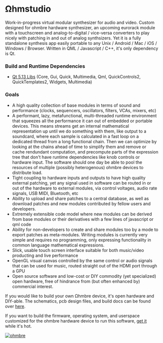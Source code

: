 # Ωhmstudio

Work-in-progress virtual modular synthesizer for audio and video.  Custom designed for ohmbre hardware synthesizer, an upcoming eurorack module with a touchscreen and analog-to-digital / vice-versa converters to play nicely with patching in and out of analog synthsizers.  Yet it is a fully standalone synthesis app easily portable to any Unix / Android / Mac / iOS / Windows / Browser.  Written in QML / Javascript / C++, it's only dependency is Qt.

### Build and Runtime Dependencies

* [Qt 5.13 Libs](https://www.qt.io/download-qt-installer) (Core, Gui, Quick, Multimedia, Qml, QuickControls2, QuickTemplates2, Widgets, Multimedia)

### Goals

* A high quality collection of base modules in terms of sound and performance (clocks, sequencers, oscillators, filters, VCAs, mixers, etc)
* A performant, lazy, metafunctional, multi-threaded runtime environment that squeezes all the performance it can out of embedded or portable devices.  This means streams get an internal mathematical representation up until we do something with them, like output to a soundcard, where each sample is calculated in a fast loop on a dedicated thread from a long functional chain. Then we can optimize by looking at the chains ahead of time to simplify them and remove or cache rendundant computation, and precompute parts of the expression tree that don't have runtime dependencies like knob controls or hardware input.  The software should one day be able to pool the resources of multiple (possibly heterogenous) ohmbre devices to distribute load.
* Tight coupling to hardware inputs and outputs to have high quality external patching, yet any signal used in software can be routed in or out of the hardware to external modules, via control voltages, audio rate signals, USB MIDI, Bluetooth, etc 
* Ability to upload and share patches to a central database, as well as download patches and new modules contributed by fellow users and developers.
* Extremely extensible code model where new modules can be derived from base modules or their derivatives with a few lines of javascript or qml code
* Ability for non-developers to create and share modules too by a mode to export patches as meta-modules. Writing modules is currently very simple and requires no programming, only expressing functionality in common language mathematical expressions.
* Slick, usable touch screen interface suitable for both music/video producting and live performance
* OpenGL visual canvas controlled by the same control or audio signals that can be used for music, routed straight out of the HDMI port through a GPU 
* Open source software and low-cost or DIY commodity (yet specialized) open hardware, free of hindrance from (but often enhanced by) commercial interest.

If you would like to build your own Ωhmbre device, it's open hardware and DIY-able. The schematics, pcb design files, and build docs can be found over [here](https://github.com/ohmbre/ohmbre).

If you want to build the firmware, operating system, and userspace customized for the ohmbre hardware device to run this software, [get it](https://github.com/ohmbre/ohmwares) while it's hot. 

[![ohmbre](https://i.imgur.com/CpHEKZk.png)](https://vimeo.com/261403175 "Demo #1 - Toying with UI paradigm - click to watch")

